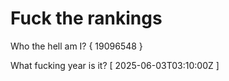 # Fuck the rankings

Who the hell am I?
{ 19096548 }

What fucking year is it?
[ 2025-06-03T03:10:00Z ]
